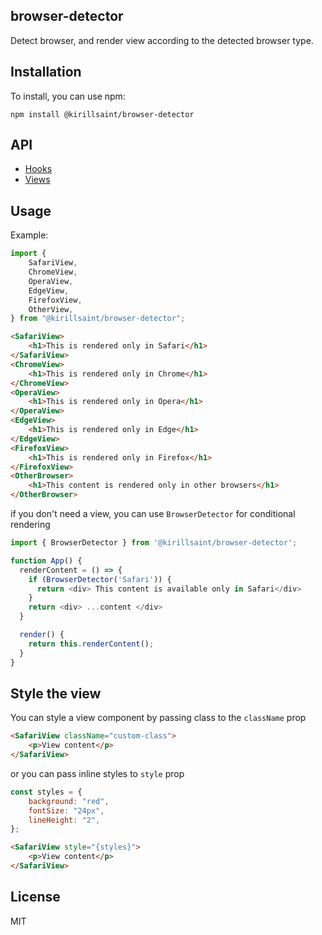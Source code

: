 ## browser-detector

Detect browser, and render view according to the detected browser type.

## Installation

To install, you can use npm:

```
npm install @kirillsaint/browser-detector
```

## API

- [Hooks](docs/api.md)
- [Views](docs/views.md)

## Usage

Example:

```javascript
import {
	SafariView,
	ChromeView,
	OperaView,
	EdgeView,
	FirefoxView,
	OtherView,
} from "@kirillsaint/browser-detector";
```

```html
<SafariView>
	<h1>This is rendered only in Safari</h1>
</SafariView>
<ChromeView>
	<h1>This is rendered only in Chrome</h1>
</ChromeView>
<OperaView>
	<h1>This is rendered only in Opera</h1>
</OperaView>
<EdgeView>
	<h1>This is rendered only in Edge</h1>
</EdgeView>
<FirefoxView>
	<h1>This is rendered only in Firefox</h1>
</FirefoxView>
<OtherBrowser>
	<h1>This content is rendered only in other browsers</h1>
</OtherBrowser>
```

if you don't need a view, you can use `BrowserDetector` for conditional rendering

```javascript
import { BrowserDetector } from '@kirillsaint/browser-detector';

function App() {
  renderContent = () => {
    if (BrowserDetector('Safari')) {
      return <div> This content is available only in Safari</div>
    }
    return <div> ...content </div>
  }

  render() {
    return this.renderContent();
  }
}
```

## Style the view

You can style a view component by passing class to the `className` prop

```html
<SafariView className="custom-class">
	<p>View content</p>
</SafariView>
```

or you can pass inline styles to `style` prop

```javascript
const styles = {
	background: "red",
	fontSize: "24px",
	lineHeight: "2",
};
```

```html
<SafariView style="{styles}">
	<p>View content</p>
</SafariView>
```

## License

MIT
